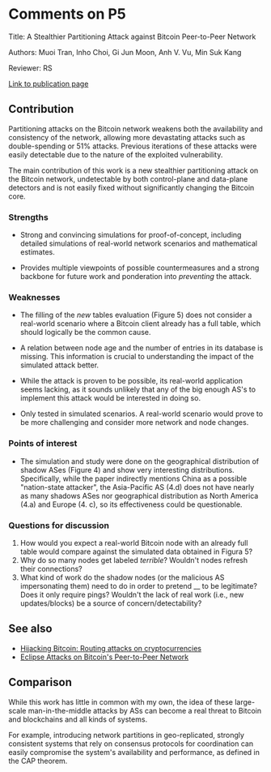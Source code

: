 # Comments on P5

Title: A Stealthier Partitioning Attack against Bitcoin Peer-to-Peer Network

Authors: Muoi Tran, Inho Choi, Gi Jun Moon, Anh V. Vu, Min Suk Kang

Reviewer: RS

[Link to publication page](https://ieeexplore.ieee.org/document/9152616)

## Contribution

Partitioning attacks on the Bitcoin network weakens both the availability and consistency of the network, allowing more devastating attacks such as double-spending or 51% attacks. Previous iterations of these attacks were easily detectable due to the nature of the exploited vulnerability.

The main contribution of this work is a new stealthier partitioning attack on the Bitcoin network, undetectable by both control-plane and data-plane detectors and is not easily fixed without significantly changing the Bitcoin core.

### Strengths

* Strong and convincing simulations for proof-of-concept, including detailed simulations of real-world network scenarios and mathematical estimates.

* Provides multiple viewpoints of possible countermeasures and a strong backbone for future work and ponderation into _preventing_ the attack.

### Weaknesses

* The filling of the _new_ tables evaluation (Figure 5) does not consider a real-world scenario where a Bitcoin client already has a full table, which should logically be the common cause. 

* A relation between node age and the number of entries in its database is missing. This information is crucial to understanding the impact of the simulated attack better. 

* While the attack is proven to be possible, its real-world application seems lacking, as it sounds unlikely that any of the big enough AS's to implement this attack would be interested in doing so. 

* Only tested in simulated scenarios. A real-world scenario would prove to be more challenging and consider more network and node changes.

### Points of interest

- The simulation and study were done on the geographical distribution of shadow ASes (Figure 4) and show very interesting distributions. Specifically, while the paper indirectly mentions China as a possible "nation-state attacker", the Asia-Pacific AS (4.d) does not have nearly as many shadows ASes nor geographical distribution as North America (4.a) and Europe (4. c), so its effectiveness could be questionable.

### Questions for discussion

1. How would you expect a real-world Bitcoin node with an already full table would compare against the simulated data obtained in Figura 5?
2. Why do so many nodes get labeled _terrible_? Wouldn't nodes refresh their connections?
3. What kind of work do the shadow nodes (or the malicious AS impersonating them) need to do in order to pretend __ to be legitimate? Does it only require pings? Wouldn't the lack of real work (i.e., new updates/blocks) be a source of concern/detectability? 

## See also

- [Hijacking Bitcoin: Routing attacks on cryptocurrencies](https://ieeexplore.ieee.org/document/7958588)
- [Eclipse Attacks on Bitcoin's Peer-to-Peer Network](https://www.usenix.org/system/files/conference/usenixsecurity15/sec15-paper-heilman.pdf)

## Comparison

While this work has little in common with my own, the idea of these large-scale man-in-the-middle attacks by ASs can become a real threat to Bitcoin and blockchains and all kinds of systems.

For example, introducing network partitions in geo-replicated, strongly consistent systems that rely on consensus protocols for coordination can easily compromise the system's availability and performance, as defined in the CAP theorem.
